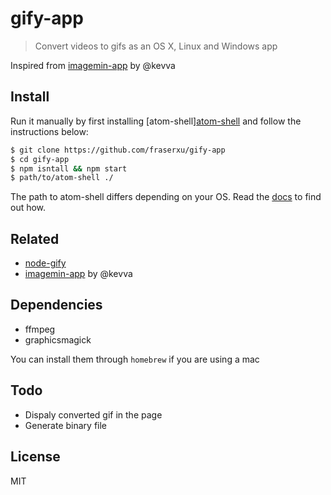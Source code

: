 # gify-app

> Convert videos to gifs as an OS X, Linux and Windows app

Inspired from [imagemin-app](https://github.com/kevva/imagemin-app) by @kevva

## Install

Run it manually by first installing [atom-shell][atom-shell](https://github.com/atom/atom-shell/releases) and follow the instructions below:

```sh
$ git clone https://github.com/fraserxu/gify-app
$ cd gify-app
$ npm isntall && npm start
$ path/to/atom-shell ./
```

The path to atom-shell differs depending on your OS. Read the [docs](https://github.com/atom/atom-shell/blob/master/docs/tutorial/quick-start.md#run-your-app)
to find out how.

## Related

* [node-gify](https://github.com/visionmedia/node-gify)
* [imagemin-app](https://github.com/kevva/imagemin-app) by @kevva

## Dependencies

* ffmpeg
* graphicsmagick

You can install them through `homebrew` if you are using a mac

## Todo

* Dispaly converted gif in the page
* Generate binary file

## License

MIT
